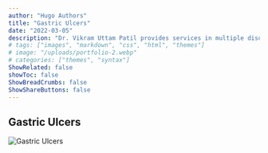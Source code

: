 ```yaml
---
author: "Hugo Authors"
title: "Gastric Ulcers"
date: "2022-03-05"
description: "Dr. Vikram Uttam Patil provides services in multiple disorders"
# tags: ["images", "markdown", "css", "html", "themes"]
# image: "/uploads/portfolio-2.webp"
# categories: ["themes", "syntax"]
ShowRelated: false
showToc: false
ShowBreadCrumbs: false
ShowShareButtons: false
---
```


## Gastric Ulcers

![Gastric Ulcers](/services/GastricUlcers.png)
